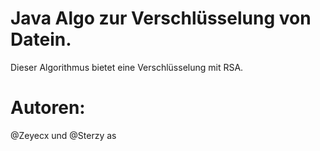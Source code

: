# Java Algo zur Verschlüsselung von Datein.

Dieser Algorithmus bietet eine Verschlüsselung mit RSA.


# Autoren:

@Zeyecx und @Sterzy as